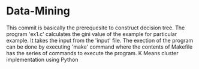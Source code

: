 # Data-Mining
This commit is basically the prerequesite to construct decision tree.
The program 'ex1.c' calculates the gini value of the example for particular example.
It takes the input from the 'input' file.
The exection of the program can be done by executing 'make' command where the contents of Makefile has the series of commands to execute the program.
K Means cluster implementation using Python
